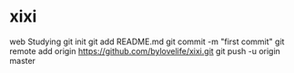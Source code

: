 # xixi
web Studying
git init
git add README.md
git commit -m "first commit"
git remote add origin https://github.com/bylovelife/xixi.git
git push -u origin master
